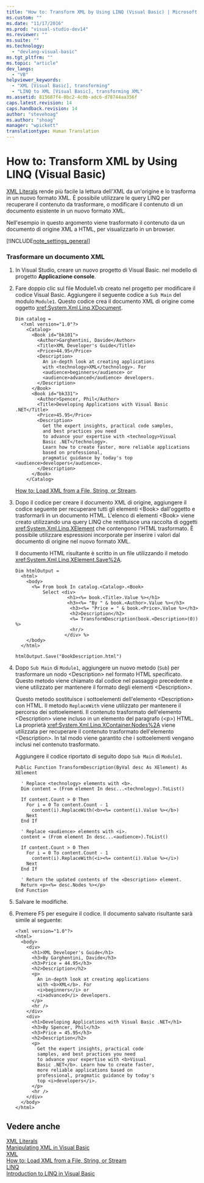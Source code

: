 ```yaml
---
title: "How to: Transform XML by Using LINQ (Visual Basic) | Microsoft Docs"
ms.custom: ""
ms.date: "11/17/2016"
ms.prod: "visual-studio-dev14"
ms.reviewer: ""
ms.suite: ""
ms.technology: 
  - "devlang-visual-basic"
ms.tgt_pltfrm: ""
ms.topic: "article"
dev_langs: 
  - "VB"
helpviewer_keywords: 
  - "XML [Visual Basic], transforming"
  - "LINQ to XML [Visual Basic], transforming XML"
ms.assetid: 815687f4-0bc2-4c0b-adc6-d78744aa356f
caps.latest.revision: 14
caps.handback.revision: 14
author: "stevehoag"
ms.author: "shoag"
manager: "wpickett"
translationtype: Human Translation
---
```

# How to: Transform XML by Using LINQ (Visual Basic)
[XML Literals](../../../../visual-basic/language-reference/xml-literals/index.md) rende più facile la lettura dell'XML da un'origine e lo trasforma in un nuovo formato XML.  È possibile utilizzare le query LINQ per recuperare il contenuto da trasformare, o modificare il contenuto di un documento esistente in un nuovo formato XML.  
  
 Nell'esempio in questo argomento viene trasformato il contenuto da un documento di origine XML a HTML, per visualizzarlo in un browser.  
  
 [!INCLUDE[note_settings_general](../../../../csharp/language-reference/compiler-messages/includes/note_settings_general_md.md)]  
  
### Trasformare un documento XML  
  
1.  In Visual Studio, creare un nuovo progetto di Visual Basic. nel modello di progetto **Applicazione console**.  
  
2.  Fare doppio clic sul file Module1.vb creato nel progetto per modificare il codice Visual Basic.  Aggiungere il seguente codice a `Sub Main` del modulo `Module1`.  Questo codice crea il documento XML di origine come oggetto <xref:System.Xml.Linq.XDocument>.  
  
    ```vb#  
    Dim catalog =   
      <?xml version="1.0"?>  
        <Catalog>  
          <Book id="bk101">  
            <Author>Garghentini, Davide</Author>  
            <Title>XML Developer's Guide</Title>  
            <Price>44.95</Price>  
            <Description>  
              An in-depth look at creating applications  
              with <technology>XML</technology>. For   
              <audience>beginners</audience> or   
              <audience>advanced</audience> developers.  
            </Description>  
          </Book>  
          <Book id="bk331">  
            <Author>Spencer, Phil</Author>  
            <Title>Developing Applications with Visual Basic .NET</Title>  
            <Price>45.95</Price>  
            <Description>  
              Get the expert insights, practical code samples,   
              and best practices you need   
              to advance your expertise with <technology>Visual   
              Basic .NET</technology>.   
              Learn how to create faster, more reliable applications  
              based on professional,   
              pragmatic guidance by today's top <audience>developers</audience>.  
            </Description>  
          </Book>  
        </Catalog>  
    ```  
  
     [How to: Load XML from a File, String, or Stream](../../../../visual-basic/programming-guide/language-features/xml/how-to-load-xml-from-a-file-string-or-stream.md).  
  
3.  Dopo il codice per creare il documento XML di origine, aggiungere il codice seguente per recuperare tutti gli elementi \<Book\> dall'oggetto e trasformarli in un documento HTML.  L'elenco di elementi \<Book\> viene creato utilizzando una query LINQ che restituisce una raccolta di oggetti <xref:System.Xml.Linq.XElement> che contengono l'HTML trasformato.  È possibile utilizzare espressioni incorporate per inserire i valori dal documento di origine nel nuovo formato XML.  
  
     Il documento HTML risultante è scritto in un file utilizzando il metodo <xref:System.Xml.Linq.XElement.Save%2A>.  
  
    ```vb#  
    Dim htmlOutput =   
      <html>  
        <body>  
          <%= From book In catalog.<Catalog>.<Book>   
              Select <div>  
                       <h1><%= book.<Title>.Value %></h1>  
                       <h3><%= "By " & book.<Author>.Value %></h3>  
                        <h3><%= "Price = " & book.<Price>.Value %></h3>  
                        <h2>Description</h2>  
                        <%= TransformDescription(book.<Description>(0)) %>  
                        <hr/>  
                      </div> %>  
        </body>  
      </html>  
  
    htmlOutput.Save("BookDescription.html")  
    ```  
  
4.  Dopo `Sub Main` di `Module1`, aggiungere un nuovo metodo \(`Sub`\) per trasformare un nodo \<Description\> nel formato HTML specificato.  Questo metodo viene chiamato dal codice nel passaggio precedente e viene utilizzato per mantenere il formato degli elementi \<Description\>.  
  
     Questo metodo sostituisce i sottoelementi dell'elemento \<Description\> con HTML.  Il metodo `ReplaceWith` viene utilizzato per mantenere il percorso dei sottoelementi.  Il contenuto trasformato dell'elemento \<Description\> viene incluso in un elemento del paragrafo \(\<p\>\) HTML.  La proprietà <xref:System.Xml.Linq.XContainer.Nodes%2A> viene utilizzata per recuperare il contenuto trasformato dell'elemento \<Description\>.  In tal modo viene garantito che i sottoelementi vengano inclusi nel contenuto trasformato.  
  
     Aggiungere il codice riportato di seguito dopo `Sub Main` di `Module1`.  
  
    ```vb#  
    Public Function TransformDescription(ByVal desc As XElement) As XElement  
  
      ' Replace <technology> elements with <b>.  
      Dim content = (From element In desc...<technology>).ToList()  
  
      If content.Count > 0 Then  
        For i = 0 To content.Count - 1  
          content(i).ReplaceWith(<b><%= content(i).Value %></b>)  
        Next  
      End If  
  
      ' Replace <audience> elements with <i>.  
      content = (From element In desc...<audience>).ToList()  
  
      If content.Count > 0 Then  
        For i = 0 To content.Count - 1  
          content(i).ReplaceWith(<i><%= content(i).Value %></i>)  
        Next  
      End If  
  
      ' Return the updated contents of the <Description> element.  
      Return <p><%= desc.Nodes %></p>  
    End Function  
    ```  
  
5.  Salvare le modifiche.  
  
6.  Premere F5 per eseguire il codice.  Il documento salvato risultante sarà simile al seguente:  
  
    ```  
    <?xml version="1.0"?>  
    <html>  
      <body>  
        <div>  
          <h1>XML Developer's Guide</h1>  
          <h3>By Garghentini, Davide</h3>  
          <h3>Price = 44.95</h3>  
          <h2>Description</h2>  
          <p>  
            An in-depth look at creating applications  
            with <b>XML</b>. For   
            <i>beginners</i> or   
            <i>advanced</i> developers.  
          </p>  
          <hr />  
        </div>  
        <div>  
          <h1>Developing Applications with Visual Basic .NET</h1>  
          <h3>By Spencer, Phil</h3>  
          <h3>Price = 45.95</h3>  
          <h2>Description</h2>  
          <p>  
            Get the expert insights, practical code   
            samples, and best practices you need   
            to advance your expertise with <b>Visual   
            Basic .NET</b>. Learn how to create faster,  
            more reliable applications based on  
            professional, pragmatic guidance by today's   
            top <i>developers</i>.  
          </p>  
          <hr />  
        </div>  
      </body>  
    </html>  
    ```  
  
## Vedere anche  
 [XML Literals](../../../../visual-basic/language-reference/xml-literals/index.md)   
 [Manipulating XML in Visual Basic](../../../../visual-basic/programming-guide/language-features/xml/manipulating-xml.md)   
 [XML](../../../../visual-basic/programming-guide/language-features/xml/index.md)   
 [How to: Load XML from a File, String, or Stream](../../../../visual-basic/programming-guide/language-features/xml/how-to-load-xml-from-a-file-string-or-stream.md)   
 [LINQ](../../../../visual-basic/programming-guide/language-features/linq/index.md)   
 [Introduction to LINQ in Visual Basic](../../../../visual-basic/programming-guide/language-features/linq/introduction-to-linq.md)
